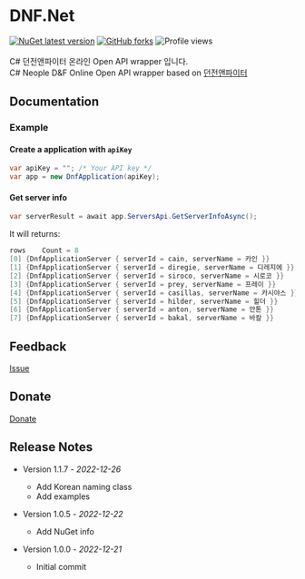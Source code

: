 # DNF.Net
[![NuGet latest version](https://badgen.net/nuget/v/DNF.Net/latest)](https://nuget.org/packages/DNF.Net)
[![GitHub forks](https://badgen.net/github/forks/dongbin300/DNF.Net/)](https://GitHub.com/dongbin300/DNF.Net/network/)
![Profile views](https://gpvc.arturio.dev/dongbin300)
<br/><br/>
C# 던전앤파이터 온라인 Open API wrapper 입니다.<br/>
C# Neople D&amp;F Online Open API wrapper based on [던전앤파이터](https://developers.neople.co.kr/contents/apiDocs/df)

## Documentation
### Example
#### Create a application with `apiKey`
```C#
var apiKey = ""; /* Your API key */
var app = new DnfApplication(apiKey);
```

#### Get server info
```C#
var serverResult = await app.ServersApi.GetServerInfoAsync();
```
It will returns:
```C#
rows	Count = 8
[0]	{DnfApplicationServer { serverId = cain, serverName = 카인 }}
[1]	{DnfApplicationServer { serverId = diregie, serverName = 디레지에 }}
[2]	{DnfApplicationServer { serverId = siroco, serverName = 시로코 }}
[3]	{DnfApplicationServer { serverId = prey, serverName = 프레이 }}
[4]	{DnfApplicationServer { serverId = casillas, serverName = 카시야스 }}
[5]	{DnfApplicationServer { serverId = hilder, serverName = 힐더 }}
[6]	{DnfApplicationServer { serverId = anton, serverName = 안톤 }}
[7]	{DnfApplicationServer { serverId = bakal, serverName = 바칼 }}
```

## Feedback
[Issue](https://github.com/dongbin300/DNF.Net/issues)

## Donate
[Donate](https://www.buymeacoffee.com/psS4YtQ)

## Release Notes
- Version 1.1.7 - _2022-12-26_
  - Add Korean naming class
  - Add examples
  
- Version 1.0.5 - _2022-12-22_
  - Add NuGet info
  
- Version 1.0.0 - _2022-12-21_
  - Initial commit
